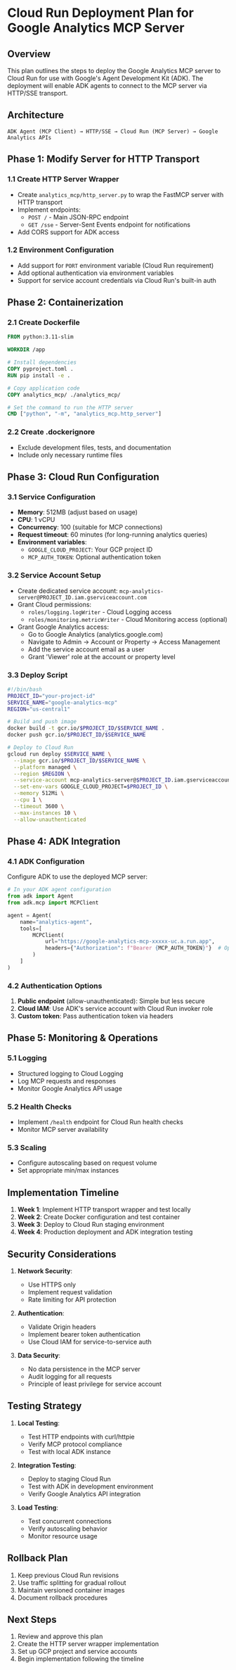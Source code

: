 # Cloud Run Deployment Plan for Google Analytics MCP Server

## Overview

This plan outlines the steps to deploy the Google Analytics MCP server to Cloud Run for use with Google's Agent Development Kit (ADK). The deployment will enable ADK agents to connect to the MCP server via HTTP/SSE transport.

## Architecture

```
ADK Agent (MCP Client) → HTTP/SSE → Cloud Run (MCP Server) → Google Analytics APIs
```

## Phase 1: Modify Server for HTTP Transport

### 1.1 Create HTTP Server Wrapper
- Create `analytics_mcp/http_server.py` to wrap the FastMCP server with HTTP transport
- Implement endpoints:
  - `POST /` - Main JSON-RPC endpoint
  - `GET /sse` - Server-Sent Events endpoint for notifications
- Add CORS support for ADK access

### 1.2 Environment Configuration
- Add support for `PORT` environment variable (Cloud Run requirement)
- Add optional authentication via environment variables
- Support for service account credentials via Cloud Run's built-in auth

## Phase 2: Containerization

### 2.1 Create Dockerfile
```dockerfile
FROM python:3.11-slim

WORKDIR /app

# Install dependencies
COPY pyproject.toml .
RUN pip install -e .

# Copy application code
COPY analytics_mcp/ ./analytics_mcp/

# Set the command to run the HTTP server
CMD ["python", "-m", "analytics_mcp.http_server"]
```

### 2.2 Create .dockerignore
- Exclude development files, tests, and documentation
- Include only necessary runtime files

## Phase 3: Cloud Run Configuration

### 3.1 Service Configuration
- **Memory**: 512MB (adjust based on usage)
- **CPU**: 1 vCPU
- **Concurrency**: 100 (suitable for MCP connections)
- **Request timeout**: 60 minutes (for long-running analytics queries)
- **Environment variables**:
  - `GOOGLE_CLOUD_PROJECT`: Your GCP project ID
  - `MCP_AUTH_TOKEN`: Optional authentication token

### 3.2 Service Account Setup
- Create dedicated service account: `mcp-analytics-server@PROJECT_ID.iam.gserviceaccount.com`
- Grant Cloud permissions:
  - `roles/logging.logWriter` - Cloud Logging access
  - `roles/monitoring.metricWriter` - Cloud Monitoring access (optional)
- Grant Google Analytics access:
  - Go to Google Analytics (analytics.google.com)
  - Navigate to Admin → Account or Property → Access Management
  - Add the service account email as a user
  - Grant 'Viewer' role at the account or property level

### 3.3 Deploy Script
```bash
#!/bin/bash
PROJECT_ID="your-project-id"
SERVICE_NAME="google-analytics-mcp"
REGION="us-central1"

# Build and push image
docker build -t gcr.io/$PROJECT_ID/$SERVICE_NAME .
docker push gcr.io/$PROJECT_ID/$SERVICE_NAME

# Deploy to Cloud Run
gcloud run deploy $SERVICE_NAME \
  --image gcr.io/$PROJECT_ID/$SERVICE_NAME \
  --platform managed \
  --region $REGION \
  --service-account mcp-analytics-server@$PROJECT_ID.iam.gserviceaccount.com \
  --set-env-vars GOOGLE_CLOUD_PROJECT=$PROJECT_ID \
  --memory 512Mi \
  --cpu 1 \
  --timeout 3600 \
  --max-instances 10 \
  --allow-unauthenticated
```

## Phase 4: ADK Integration

### 4.1 ADK Configuration
Configure ADK to use the deployed MCP server:

```python
# In your ADK agent configuration
from adk import Agent
from adk.mcp import MCPClient

agent = Agent(
    name="analytics-agent",
    tools=[
        MCPClient(
            url="https://google-analytics-mcp-xxxxx-uc.a.run.app",
            headers={"Authorization": f"Bearer {MCP_AUTH_TOKEN}"}  # Optional
        )
    ]
)
```

### 4.2 Authentication Options
1. **Public endpoint** (allow-unauthenticated): Simple but less secure
2. **Cloud IAM**: Use ADK's service account with Cloud Run invoker role
3. **Custom token**: Pass authentication token via headers

## Phase 5: Monitoring & Operations

### 5.1 Logging
- Structured logging to Cloud Logging
- Log MCP requests and responses
- Monitor Google Analytics API usage

### 5.2 Health Checks
- Implement `/health` endpoint for Cloud Run health checks
- Monitor MCP server availability

### 5.3 Scaling
- Configure autoscaling based on request volume
- Set appropriate min/max instances

## Implementation Timeline

1. **Week 1**: Implement HTTP transport wrapper and test locally
2. **Week 2**: Create Docker configuration and test container
3. **Week 3**: Deploy to Cloud Run staging environment
4. **Week 4**: Production deployment and ADK integration testing

## Security Considerations

1. **Network Security**:
   - Use HTTPS only
   - Implement request validation
   - Rate limiting for API protection

2. **Authentication**:
   - Validate Origin headers
   - Implement bearer token authentication
   - Use Cloud IAM for service-to-service auth

3. **Data Security**:
   - No data persistence in the MCP server
   - Audit logging for all requests
   - Principle of least privilege for service account

## Testing Strategy

1. **Local Testing**:
   - Test HTTP endpoints with curl/httpie
   - Verify MCP protocol compliance
   - Test with local ADK instance

2. **Integration Testing**:
   - Deploy to staging Cloud Run
   - Test with ADK in development environment
   - Verify Google Analytics API integration

3. **Load Testing**:
   - Test concurrent connections
   - Verify autoscaling behavior
   - Monitor resource usage

## Rollback Plan

1. Keep previous Cloud Run revisions
2. Use traffic splitting for gradual rollout
3. Maintain versioned container images
4. Document rollback procedures

## Next Steps

1. Review and approve this plan
2. Create the HTTP server wrapper implementation
3. Set up GCP project and service accounts
4. Begin implementation following the timeline